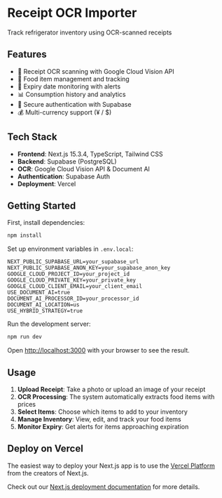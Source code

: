 # Receipt OCR Importer

Track refrigerator inventory using OCR-scanned receipts

## Features

- 📱 Receipt OCR scanning with Google Cloud Vision API
- 🍎 Food item management and tracking
- 📅 Expiry date monitoring with alerts
- 📊 Consumption history and analytics
- 🔐 Secure authentication with Supabase
- 💰 Multi-currency support (¥ / $)

## Tech Stack

- **Frontend**: Next.js 15.3.4, TypeScript, Tailwind CSS
- **Backend**: Supabase (PostgreSQL)
- **OCR**: Google Cloud Vision API & Document AI
- **Authentication**: Supabase Auth
- **Deployment**: Vercel

## Getting Started

First, install dependencies:

```bash
npm install
```

Set up environment variables in `.env.local`:

```env
NEXT_PUBLIC_SUPABASE_URL=your_supabase_url
NEXT_PUBLIC_SUPABASE_ANON_KEY=your_supabase_anon_key
GOOGLE_CLOUD_PROJECT_ID=your_project_id
GOOGLE_CLOUD_PRIVATE_KEY=your_private_key
GOOGLE_CLOUD_CLIENT_EMAIL=your_client_email
USE_DOCUMENT_AI=true
DOCUMENT_AI_PROCESSOR_ID=your_processor_id
DOCUMENT_AI_LOCATION=us
USE_HYBRID_STRATEGY=true
```

Run the development server:

```bash
npm run dev
```

Open [http://localhost:3000](http://localhost:3000) with your browser to see the result.

## Usage

1. **Upload Receipt**: Take a photo or upload an image of your receipt
2. **OCR Processing**: The system automatically extracts food items with prices
3. **Select Items**: Choose which items to add to your inventory
4. **Manage Inventory**: View, edit, and track your food items
5. **Monitor Expiry**: Get alerts for items approaching expiration

## Deploy on Vercel

The easiest way to deploy your Next.js app is to use the [Vercel Platform](https://vercel.com/new?utm_medium=default-template&filter=next.js&utm_source=create-next-app&utm_campaign=create-next-app-readme) from the creators of Next.js.

Check out our [Next.js deployment documentation](https://nextjs.org/docs/app/building-your-application/deploying) for more details.